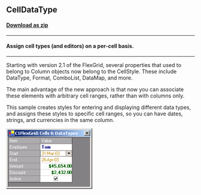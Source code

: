 ## CellDataType
#### [Download as zip](https://grapecity.github.io/DownGit/#/home?url=https://github.com/GrapeCity/ComponentOne-WinForms-Samples/tree/master/NetFramework\FlexGrid\CS\CellDataType)
____
#### Assign cell types (and editors) on a per-cell basis.
____
Starting with version 2.1 of the FlexGrid, several properties that used to belong to Column objects now belong to the CellStyle.
These include DataType, Format, ComboList, DataMap, and more.

The main advantage of the new approach is that now you can associate these elements with arbitrary cell ranges, rather than with columns only.

This sample creates styles for entering and displaying different data types, and assigns these styles to specific cell ranges,
so you can have dates, strings, and currencies in the same column.

![screenshot](screenshot.PNG)
